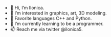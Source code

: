 - 👋 Hi, I’m Ilonica.
- 👀 I’m interested in graphics, art, 3D modeling.
- 🔸 Favorite languages C++ and Python.
- 🌱 I’m currently learning to be a programmer.
- 📫 Reach me via twitter @ilonica5.

<!---
Ilonica/Ilonica is a ✨ special ✨ repository because its `README.md` (this file) appears on your GitHub profile.
You can click the Preview link to take a look at your changes.
--->
